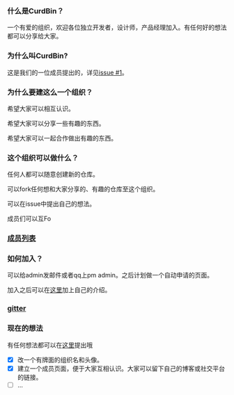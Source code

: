 ### 什么是CurdBin？

一个有爱的组织，欢迎各位独立开发者，设计师，产品经理加入。有任何好的想法都可以分享给大家。

### 为什么叫CurdBin?

这是我们的一位成员提出的，详见[issue #1](https://github.com/curdbin/introduction/issues/1)。

### 为什么要建这么一个组织？

希望大家可以相互认识。

希望大家可以分享一些有趣的东西。

希望大家可以一起合作做出有趣的东西。

### 这个组织可以做什么？

任何人都可以随意创建新的仓库。

可以fork任何想和大家分享的、有趣的仓库至这个组织。

可以在issue中提出自己的想法。

成员们可以互Fo

### [成员列表](https://github.com/curdbin/introduction/blob/master/members.md)

### 如何加入？

可以给admin发邮件或者qq上pm admin。之后计划做一个自动申请的页面。

加入之后可以在[这里](https://github.com/curdbin/introduction/edit/master/members.md)加上自己的介绍。

### [gitter](https://gitter.im/curdbin_community/)

### 现在的想法

有任何想法都可以在[这里](https://github.com/curdbin/introduction/issues/new)提出哦

 - [x] 改一个有牌面的组织名和头像。
 - [x] 建立一个成员页面，便于大家互相认识。大家可以留下自己的博客或社交平台的链接。
 - [ ] ...
